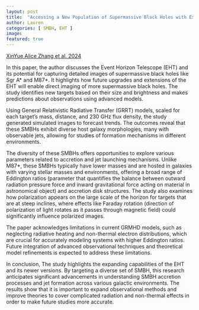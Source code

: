 ```yaml
---
layout: post
title:  "Accessing a New Population of Supermassive Black Holes with Extensions to the Event Horizon Telescope"
author: Lauren
categories: [ SMBH, EHT ]
image: 
featured: true
---
```

[XinYue Alice Zhang et al. 2024](https://arxiv.org/pdf/2406.17754v1)

In this paper, the author discusses the Event Horizon Telescope (EHT) and its potential for capturing detailed images of supermassive black holes like Sgr A* and M87*. It highlights how future upgrades and extensions of the EHT will enable direct imaging of more supermassive black holes. The study identifies new targets based on their size and brightness and makes predictions about observations using advanced models. 

Using General Relativistic Radiative Transfer (GRRT) models, scaled for each target’s mass, distance, and 230 GHz flux density, the study generated simulated images to forecast trends. The outcomes reveal that these SMBHs exhibit diverse host galaxy morphologies, many with observable jets, allowing for studies of formation mechanisms in different environments. 

The diversity of these SMBHs offers opportunities to explore various parameters related to accretion and jet launching mechanisms. Unlike M87*, these SMBHs typically have lower masses and are hosted in galaxies with varying stellar masses and environments, offering a broad range of Eddington ratios (parameter that quantifies the balance between outward radiation pressure force and inward gravitational force acting on material in astronomical object) and accretion disk structures. The study also examines how polarization appears on the large scale of the horizon for targets that are at steep inclines, where effects like Faraday rotation (direction of polarization of light rotates as it passes through magnetic field) could significantly influence polarized images. 

The paper acknowledges limitations in current GRMHD models, such as neglecting radiative heating and non-thermal electron distributions, which are crucial for accurately modeling systems with higher Eddington ratios. Future integration of advanced observational techniques and theoretical model refinements is expected to address these limitations. 

In conclusion, The study highlights the expanding capabilities of the EHT and its newer versions. By targeting a diverse set of SMBH, this research anticipates significant advancements in understanding SMBH accretion processes and jet formation across various galactic environments. The results show that it is important to expand observational methods and improve theories to cover complicated radiation and non-thermal effects in order to make future studies more accurate. 
